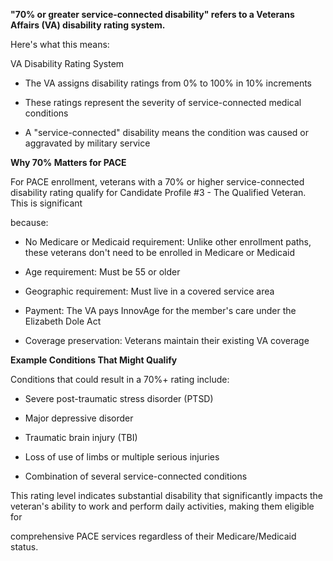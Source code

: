 **"70% or greater service-connected disability" refers to a Veterans Affairs (VA) disability rating system.**

Here's what this means:

VA Disability Rating System

- The VA assigns disability ratings from 0% to 100% in 10% increments

- These ratings represent the severity of service-connected medical conditions

- A "service-connected" disability means the condition was caused or aggravated by military service

**Why 70% Matters for PACE**

For PACE enrollment, veterans with a 70% or higher service-connected disability rating qualify for Candidate Profile #3 - The Qualified Veteran. This is significant

because:

- No Medicare or Medicaid requirement: Unlike other enrollment paths, these veterans don't need to be enrolled in Medicare or Medicaid

- Age requirement: Must be 55 or older

- Geographic requirement: Must live in a covered service area

- Payment: The VA pays InnovAge for the member's care under the Elizabeth Dole Act

- Coverage preservation: Veterans maintain their existing VA coverage

**Example Conditions That Might Qualify**

Conditions that could result in a 70%+ rating include:

- Severe post-traumatic stress disorder (PTSD)

- Major depressive disorder

- Traumatic brain injury (TBI)

- Loss of use of limbs or multiple serious injuries

- Combination of several service-connected conditions

This rating level indicates substantial disability that significantly impacts the veteran's ability to work and perform daily activities, making them eligible for

comprehensive PACE services regardless of their Medicare/Medicaid status.